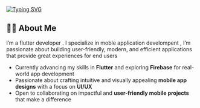 [![Typing SVG](https://readme-typing-svg.herokuapp.com?size=25&duration=4000&color=FF5733&center=true&vCenter=true&lines=hi+there+,+im+shahd)](https://git.io/typing-svg)

## 👩‍💻 About Me
 I’m a flutter developer .
I specialize in moble application develompent , I’m passionate about building user-friendly, modern, 
and efficient applications that provide great experiences for end users

- Currently advancing my skills in **Flutter** and exploring **Firebase** for real-world app development  
-  Passionate about crafting intuitive and visually appealing **mobile app designs** with a focus on **UI/UX**  
- Open to collaborating on impactful and **user-friendly mobile projects** that make a difference  

